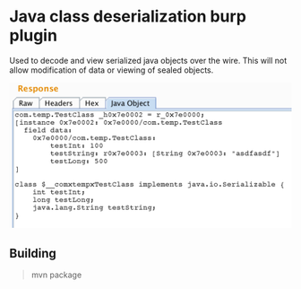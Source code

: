# Java class deserialization burp plugin
Used to decode and view serialized java objects over the wire. This will not allow modification of data or viewing of sealed objects.

![Example](/example.png "Sample decoding")

## Building

> mvn package
